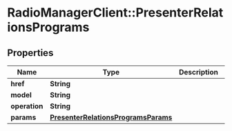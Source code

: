 # RadioManagerClient::PresenterRelationsPrograms

## Properties
Name | Type | Description | Notes
------------ | ------------- | ------------- | -------------
**href** | **String** |  | [optional] 
**model** | **String** |  | [optional] 
**operation** | **String** |  | [optional] 
**params** | [**PresenterRelationsProgramsParams**](PresenterRelationsProgramsParams.md) |  | [optional] 


